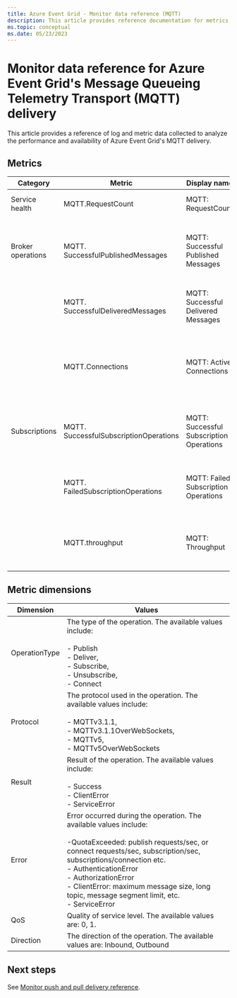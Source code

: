 ```yaml
---
title: Azure Event Grid - Monitor data reference (MQTT)
description: This article provides reference documentation for metrics and diagnostic logs for Azure Event Grid's MQTT  of events. 
ms.topic: conceptual
ms.date: 05/23/2023
---
```


# Monitor data reference for Azure Event Grid's Message Queueing Telemetry Transport (MQTT) delivery
This article provides a reference of log and metric data collected to analyze the performance and availability of Azure Event Grid's MQTT delivery. 

## Metrics

| Category | Metric | Display name | Unit | Aggregation | Description | Dimensions | 
| -------- | ------ | ------------ | ---- | ----------- | ----------- | ---------- | 
| Service health | MQTT.RequestCount | MQTT: RequestCount | Count | Total | The total number of requests. | OperationType, Protocol, Result, Error |
| Broker operations | MQTT. SuccessfulPublishedMessages | MQTT: Successful Published Messages | Count | Total | The number of successful MQTT messages published into the namespace. | Protocol, QoS | 
| | MQTT. SuccessfulDeliveredMessages | MQTT: Successful Delivered Messages | Count | Total | The number of messages delivered by the namespace. | Protocol, QoS |
|  | MQTT.Connections | MQTT: Active Connections | Count | Total | The number of active connections to the namespace. limit is 100,000 connections. | Protocol |
| Subscriptions | MQTT. SuccessfulSubscriptionOperations | MQTT: Successful Subscription Operations | Count | Total | The number of subscriptions operations in the namespace. | OperationType, Protocol |
| | MQTT. FailedSubscriptionOperations | MQTT: Failed Subscription Operations | Count | Total | The number of subscriptions operations in the namespace. | OperationType, Protocol, Error |
|  | MQTT.throughput | MQTT: Throughput | Count | Total | Total bytes per second published to or delivered by the namespace. | Direction |

## Metric dimensions

| Dimension | Values | 
| --------- | ------ | 
| OperationType |  The type of the operation. The available values include: <br><br>- Publish<br>- Deliver, <br>- Subscribe, <br>- Unsubscribe, <br>- Connect |
| Protocol | The protocol used in the operation. The available values include: <br><br>- MQTTv3.1.1, <br>- MQTTv3.1.1OverWebSockets, <br>- MQTTv5, <br>- MQTTv5OverWebSockets
| Result | Result of the operation. The available values include: <br><br>- Success <br>- ClientError <br>- ServiceError |
| Error | Error occurred during the operation. The available values include: <br><br>-QuotaExceeded: publish requests/sec, or connect requests/sec, subscription/sec, subscriptions/connection etc.<br>- AuthenticationError<br>- AuthorizationError<br>- ClientError: maximum message size, long topic, message segment limit, etc.<br>- ServiceError |
| QoS | Quality of service level. The available values are: 0, 1. |
| Direction | The direction of the operation. The available values are: Inbound, Outbound |

## Next steps
See [Monitor push and pull delivery reference](monitor-pull-push-reference.md).